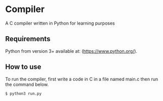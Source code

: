 # Compiler

A C compiler written in Python for learning purposes

## Requirements

Python from version 3+ available at: (https://www.python.org/).

## How to use

To run the compiler, first write a code in C in a file named main.c then run the command below. 

```
$ python3 run.py
```

